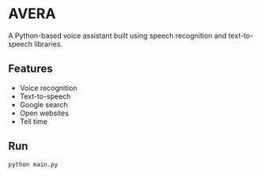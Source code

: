 # AVERA
A Python-based voice assistant built using speech recognition and text-to-speech libraries.

## Features
- Voice recognition
- Text-to-speech
- Google search
- Open websites
- Tell time

## Run
```bash
python main.py

